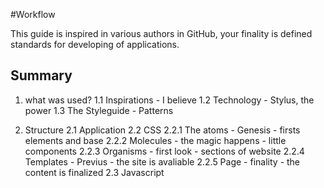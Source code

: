 #Workflow

This guide is inspired in various authors in GitHub, your finality is defined standards for developing of applications.

## Summary

1. what was used?
  1.1 Inspirations - I believe
  1.2 Technology - Stylus, the power
  1.3 The Styleguide - Patterns

2. Structure
  2.1 Application
  2.2 CSS
    2.2.1 The atoms - Genesis - firsts elements and base
    2.2.2 Molecules - the magic happens - little components
    2.2.3 Organisms - first look - sections of website
    2.2.4 Templates - Previus - the site is avaliable
    2.2.5 Page - finality - the content is finalized
  2.3 Javascript
